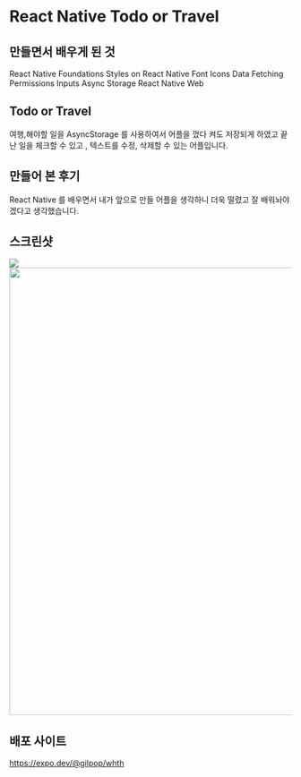 # React Native Todo or Travel 


## 만들면서 배우게 된 것

React Native Foundations
Styles on React Native
Font Icons
Data Fetching
Permissions
Inputs
Async Storage
React Native Web

## Todo or Travel 

여행,해야할 일을 AsyncStorage 를 사용하여서 어플을 껐다 켜도 저장되게 하였고 끝난 일을 체크할 수 있고 , 텍스트를 수정, 삭제할 수 있는 어플입니다.

## 만들어 본 후기

React Native 를 배우면서 내가 앞으로 만들 어플을 생각하니 더욱 떨렸고 잘 배워놔야겠다고 생각했습니다.


## 스크린샷

<img src="https://user-images.githubusercontent.com/80146176/147840280-d168a1ed-3bf2-4d07-874c-b33a15522896.png" width="auto" />
<img src="https://user-images.githubusercontent.com/80146176/147840303-09fb26b3-2731-414b-af18-55afbbef6e17.png" width="800" />

## 배포 사이트

https://expo.dev/@gilpop/whth

